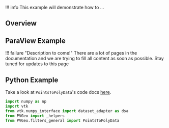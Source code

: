 !!! info
    This example will demonstrate how to ...

## Overview


## ParaView Example

!!! failure "Description to come!"
    There are a lot of pages in the documentation and we are trying to fill all content as soon as possible. Stay tuned for updates to this page


<!--- TODO --->

## Python Example

Take a look at `PointsToPolyData`'s code docs [here](http://docs.pvgeo.org/en/latest/suites/General-Filters.html#PVGeo.filters_general.PointsToPolyData).

```py
import numpy as np
import vtk
from vtk.numpy_interface import dataset_adapter as dsa
from PVGeo import _helpers
from PVGeo.filters_general import PointsToPolyData


```
